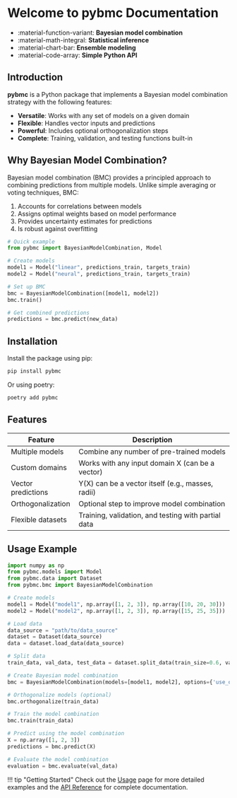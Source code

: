 # Welcome to pybmc Documentation

<div class="grid cards" markdown>

- :material-function-variant: **Bayesian model combination**
- :material-math-integral: **Statistical inference**
- :material-chart-bar: **Ensemble modeling**
- :material-code-array: **Simple Python API**

</div>

## Introduction

**pybmc** is a Python package that implements a Bayesian model combination strategy with the following features:

- **Versatile**: Works with any set of models on a given domain
- **Flexible**: Handles vector inputs and predictions
- **Powerful**: Includes optional orthogonalization steps
- **Complete**: Training, validation, and testing functions built-in

<div class="grid" markdown>
<div markdown>

## Why Bayesian Model Combination?

Bayesian model combination (BMC) provides a principled approach to combining predictions from multiple models. Unlike simple averaging or voting techniques, BMC:

1. Accounts for correlations between models
2. Assigns optimal weights based on model performance
3. Provides uncertainty estimates for predictions
4. Is robust against overfitting

</div>
<div markdown>

```python
# Quick example
from pybmc import BayesianModelCombination, Model

# Create models
model1 = Model("linear", predictions_train, targets_train)
model2 = Model("neural", predictions_train, targets_train)

# Set up BMC
bmc = BayesianModelCombination([model1, model2])
bmc.train()

# Get combined predictions
predictions = bmc.predict(new_data)
```

</div>
</div>

## Installation

Install the package using pip:

```bash
pip install pybmc
```

Or using poetry:

```bash
poetry add pybmc
```

## Features

| Feature | Description |
| ------- | ----------- |
| Multiple models | Combine any number of pre-trained models |
| Custom domains | Works with any input domain X (can be a vector) |
| Vector predictions | Y(X) can be a vector itself (e.g., masses, radii) |
| Orthogonalization | Optional step to improve model combination |
| Flexible datasets | Training, validation, and testing with partial data |

## Usage Example

```python
import numpy as np
from pybmc.models import Model
from pybmc.data import Dataset
from pybmc.bmc import BayesianModelCombination

# Create models
model1 = Model("model1", np.array([1, 2, 3]), np.array([10, 20, 30]))
model2 = Model("model2", np.array([1, 2, 3]), np.array([15, 25, 35]))

# Load data
data_source = "path/to/data_source"
dataset = Dataset(data_source)
data = dataset.load_data(data_source)

# Split data
train_data, val_data, test_data = dataset.split_data(train_size=0.6, val_size=0.2, test_size=0.2)

# Create Bayesian model combination
bmc = BayesianModelCombination(models=[model1, model2], options={'use_orthogonalization': True})

# Orthogonalize models (optional)
bmc.orthogonalize(train_data)

# Train the model combination
bmc.train(train_data)

# Predict using the model combination
X = np.array([1, 2, 3])
predictions = bmc.predict(X)

# Evaluate the model combination
evaluation = bmc.evaluate(val_data)
```

!!! tip "Getting Started"
    Check out the [Usage](usage.md) page for more detailed examples and the [API Reference](api_reference.md) for complete documentation.

